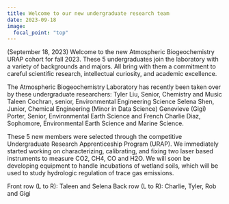 ```yaml
---
title: Welcome to our new undergraduate research team
date: 2023-09-18
image:
  focal_point: "top"
---
```

(September 18, 2023) Welcome to the new Atmospheric Biogeochemistry URAP cohort for fall 2023. These 5 undergraduates join the laboratory with a variety of backgrounds and majors. All bring with them a commitment to careful scientific research, intellectual curiosity, and academic excellence.  

<!--more-->
The Atmospheric Biogeochemistry Laboratory has recently been taken over by these undergraduate researchers:
Tyler Liu, Senior, Chemistry and Music
Taleen Cochran, senior, Environmental Engineering Science
Selena Shen, Junior, Chemical Engineering (Minor in Data Science)
Genevieve (Gigi) Porter, Senior, Environmental Earth Science and French
Charlie Diaz, Sophomore, Environmental Earth Science and Marine Science.

These 5 new members were selected through the competitive Undergraduate Research Apprenticeship Program (URAP). We immediately started working on characterizing, calibrating, and fixing two laser based instruments to measure CO2, CH4, CO and H2O. We will soon be developing equipment to handle incubations of wetland soils, which will be used to study hydrologic regulation of trace gas emissions.  

Front row (L to R): Taleen and Selena
Back row (L to R): Charlie, Tyler, Rob and Gigi